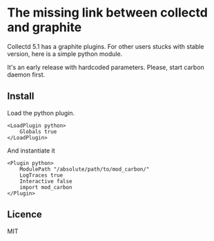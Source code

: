 The missing link between collectd and graphite
==============================================

Collectd 5.1 has a graphite plugins. For other users stucks with stable version, here is a simple python module.

It's an early release with hardcoded parameters.
Please, start carbon daemon first.

Install
-------

Load the python plugin.

    <LoadPlugin python>
        Globals true
    </LoadPlugin>

And instantiate it

    <Plugin python>
        ModulePath "/absolute/path/to/mod_carbon/"
        LogTraces true
        Interactive false
        import mod_carbon
    </Plugin>

Licence
-------

MIT
